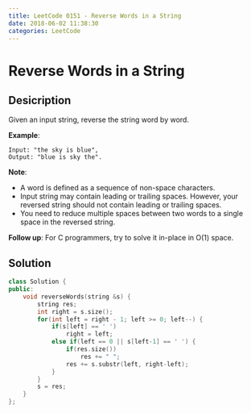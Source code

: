 ```yaml
---
title: LeetCode 0151 - Reverse Words in a String
date: 2018-06-02 11:38:30
categories: LeetCode
---
```

# Reverse Words in a String

<!--more-->

## Desicription

Given an input string, reverse the string word by word.

**Example**:  

```
Input: "the sky is blue",
Output: "blue is sky the".
```

**Note**:

- A word is defined as a sequence of non-space characters.
- Input string may contain leading or trailing spaces. However, your reversed string should not contain leading or trailing spaces.
- You need to reduce multiple spaces between two words to a single space in the reversed string.

**Follow up**: For C programmers, try to solve it in-place in O(1) space.

## Solution

```cpp
class Solution {
public:
    void reverseWords(string &s) {
        string res;
        int right = s.size();
        for(int left = right - 1; left >= 0; left--) {
            if(s[left] == ' ')
                right = left;
            else if(left == 0 || s[left-1] == ' ') {
                if(res.size())
                    res += " ";
                res += s.substr(left, right-left);
            }
        }
        s = res;
    }
};
```